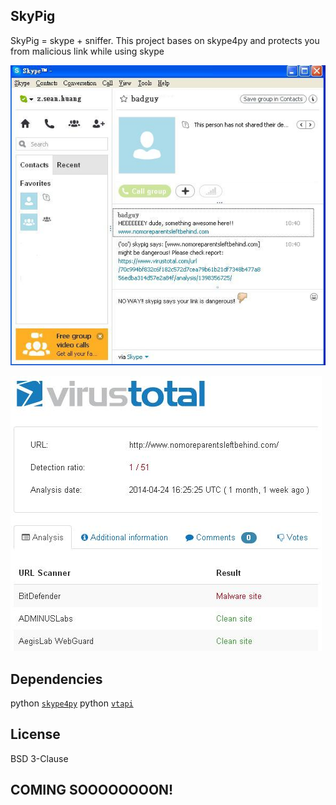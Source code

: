 SkyPig
------
SkyPig = skype + sniffer. This project bases on skype4py and protects you from malicious link while using skype

[![ScreenshotA](skypig_screenshot_a.jpg)](https://raw.githubusercontent.com/z-sean-huang/SkyPig/master/skypig_screenshot_a.jpg)

[![ScreenshotB](skypig_screenshot_b.jpg)](https://raw.githubusercontent.com/z-sean-huang/SkyPig/master/skypig_screenshot_b.jpg)


Dependencies
------------
python [`skype4py`](https://github.com/awahlig/skype4py)
python [`vtapi`](https://github.com/z-sean-huang/VirustotalAPI)


License
-------
BSD 3-Clause 


COMING SOOOOOOOON!
------------------

